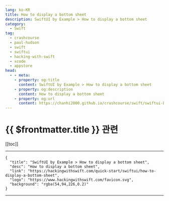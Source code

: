 ```yaml
---
lang: ko-KR
title: How to display a bottom sheet
description: SwiftUI by Example > How to display a bottom sheet
category:
  - Swift
tag: 
  - crashcourse
  - paul-hudson
  - swift
  - swiftui
  - hacking-with-swift
  - xcode
  - appstore
head:
  - - meta:
    - property: og:title
      content: SwiftUI by Example > How to display a bottom sheet
    - property: og:description
      content: How to display a bottom sheet
    - property: og:url
      content: https://chanhi2000.github.io/crashcourse/swift/swiftui-by-example/15-presenting-views/how-to-display-a-bottom-sheet.html
---
```


# {{ $frontmatter.title }} 관련

[[toc]]

---

```component VPCard
{
  "title": "SwiftUI by Example > How to display a bottom sheet",
  "desc": "How to display a bottom sheet",
  "link": "https://hackingwithswift.com/quick-start/swiftui/how-to-display-a-bottom-sheet",
  "logo": "https://www.hackingwithswift.com/favicon.svg",
  "background": "rgba(54,94,226,0.2)"
}
```

---

<TagLinks />